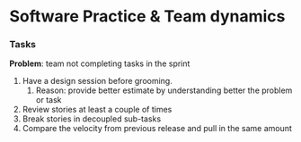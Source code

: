 # Software Practice & Team dynamics

### Tasks

**Problem**: team not completing tasks in the sprint

1. Have a design session before grooming.
   1. Reason: provide better estimate by understanding better the problem or task
2. Review stories at least a couple of times
3. Break stories in decoupled sub-tasks
4. Compare the velocity from previous release and pull in the same amount

